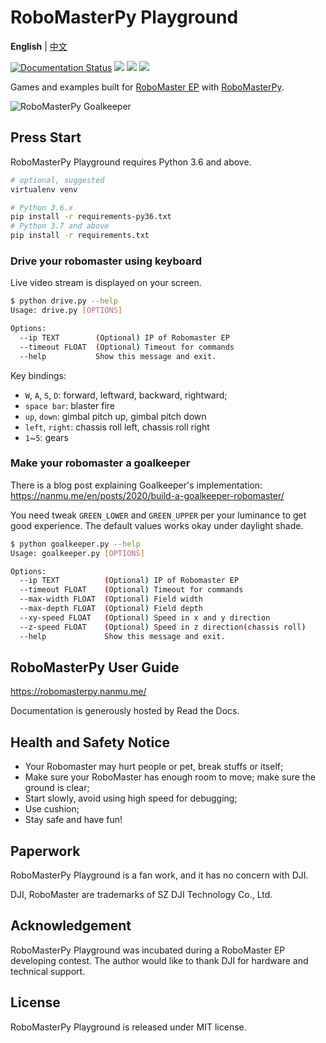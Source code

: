 # RoboMasterPy Playground

**English** | [中文](https://github.com/nanmu42/robo-playground/blob/master/README.Chinese.md)

[![Documentation Status](https://readthedocs.org/projects/robomasterpy/badge/?version=latest)](https://robomasterpy.nanmu.me/en/latest/?badge=latest)
[![](https://img.shields.io/pypi/l/robomasterpy.svg)](https://pypi.org/project/robomasterpy/)
[![](https://img.shields.io/pypi/wheel/robomasterpy.svg)](https://pypi.org/project/robomasterpy/)
[![](https://img.shields.io/pypi/pyversions/robomasterpy.svg)](https://pypi.org/project/robomasterpy/)

Games and examples built for [RoboMaster EP](https://en.wikipedia.org/wiki/RoboMaster#RoboMaster_EP)
with [RoboMasterPy](https://github.com/nanmu42/robomasterpy).

![RoboMasterPy Goalkeeper](https://user-images.githubusercontent.com/8143068/82755582-186d5700-9e07-11ea-9c08-1ff1d82e7a7e.jpg)

## Press Start

RoboMasterPy Playground requires Python 3.6 and above.

```bash
# optional, suggested
virtualenv venv

# Python 3.6.x
pip install -r requirements-py36.txt
# Python 3.7 and above
pip install -r requirements.txt
```

### Drive your robomaster using keyboard

Live video stream is displayed on your screen.

```bash
$ python drive.py --help
Usage: drive.py [OPTIONS]

Options:
  --ip TEXT        (Optional) IP of Robomaster EP
  --timeout FLOAT  (Optional) Timeout for commands
  --help           Show this message and exit.
```

Key bindings:

* `W`, `A`, `S`, `D`: forward, leftward, backward, rightward;
* `space bar`: blaster fire
* `up`, `down`: gimbal pitch up, gimbal pitch down
* `left`, `right`: chassis roll left, chassis roll right
* `1`~`5`: gears

### Make your robomaster a goalkeeper

There is a blog post explaining Goalkeeper's
implementation: https://nanmu.me/en/posts/2020/build-a-goalkeeper-robomaster/

You need tweak `GREEN_LOWER` and `GREEN_UPPER` per your luminance to get good experience. The default values works okay
under daylight shade.

```bash
$ python goalkeeper.py --help
Usage: goalkeeper.py [OPTIONS]

Options:
  --ip TEXT          (Optional) IP of Robomaster EP
  --timeout FLOAT    (Optional) Timeout for commands
  --max-width FLOAT  (Optional) Field width
  --max-depth FLOAT  (Optional) Field depth
  --xy-speed FLOAT   (Optional) Speed in x and y direction
  --z-speed FLOAT    (Optional) Speed in z direction(chassis roll)
  --help             Show this message and exit.
```

## RoboMasterPy User Guide

https://robomasterpy.nanmu.me/

Documentation is generously hosted by Read the Docs.

## Health and Safety Notice

* Your Robomaster may hurt people or pet, break stuffs or itself;
* Make sure your RoboMaster has enough room to move; make sure the ground is clear;
* Start slowly, avoid using high speed for debugging;
* Use cushion;
* Stay safe and have fun!

## Paperwork

RoboMasterPy Playground is a fan work, and it has no concern with DJI.

DJI, RoboMaster are trademarks of SZ DJI Technology Co., Ltd.

## Acknowledgement

RoboMasterPy Playground was incubated during a RoboMaster EP developing contest. The author would like to thank DJI for
hardware and technical support.

## License

RoboMasterPy Playground is released under MIT license.